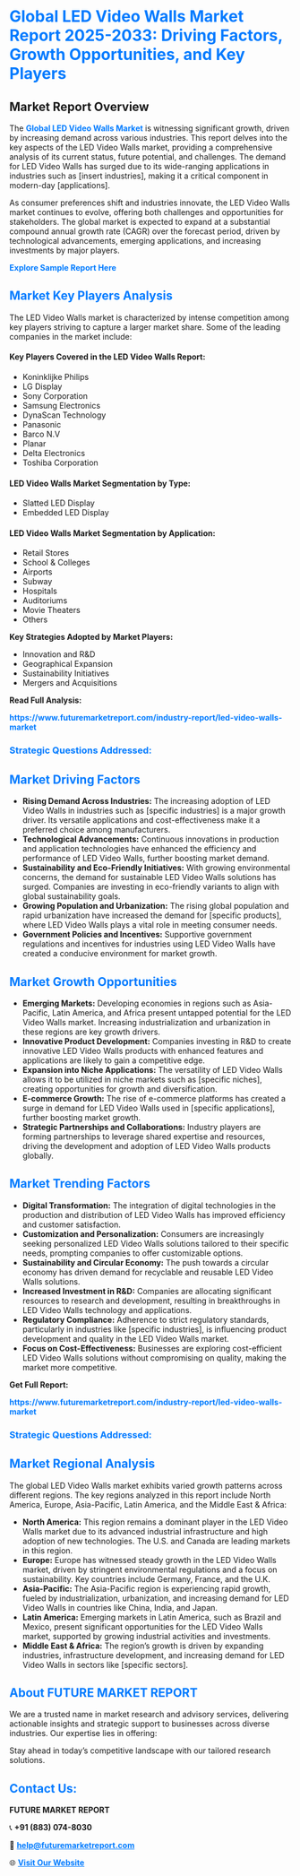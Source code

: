 <h1 style="color: #007BFF;">Global LED Video Walls Market Report 2025-2033: Driving Factors, Growth Opportunities, and Key Players</h1>

<section id="overview">
<h2>Market Report Overview</h2>
<p>The <a href="https://www.futuremarketreport.com/industry-report/led-video-walls-market" style="color: #007BFF; text-decoration: none;"><strong>Global LED Video Walls Market</strong></a> is witnessing significant growth, driven by increasing demand across various industries. This report delves into the key aspects of the LED Video Walls market, providing a comprehensive analysis of its current status, future potential, and challenges. The demand for LED Video Walls has surged due to its wide-ranging applications in industries such as [insert industries], making it a critical component in modern-day [applications].</p>
<p>As consumer preferences shift and industries innovate, the LED Video Walls market continues to evolve, offering both challenges and opportunities for stakeholders. The global market is expected to expand at a substantial compound annual growth rate (CAGR) over the forecast period, driven by technological advancements, emerging applications, and increasing investments by major players.</p>
</section>

<section id="overview">
<p><a href="https://www.futuremarketreport.com/request-sample/reportId=82180" style="color: #007BFF; text-decoration: none;"><strong>Explore Sample Report Here</strong></a></p>
</section>

<section id="key-players">
<h2 style="color: #007BFF;">Market Key Players Analysis</h2>
<p>The LED Video Walls market is characterized by intense competition among key players striving to capture a larger market share. Some of the leading companies in the market include:</p>
<h4>Key Players Covered in the LED Video Walls Report:</h4>
<ul><li>Koninklijke Philips</li><li>LG Display</li><li>Sony Corporation</li><li>Samsung Electronics</li><li>DynaScan Technology</li><li>Panasonic</li><li>Barco N.V</li><li>Planar</li><li>Delta Electronics</li><li>Toshiba Corporation</li></ul>
<h4>LED Video Walls Market Segmentation by Type:</h4>
<ul><li>Slatted LED Display</li><li>Embedded LED Display</li></ul>

<h4>LED Video Walls Market Segmentation by Application:</h4>
<ul><li>Retail Stores</li><li>School &amp; Colleges</li><li>Airports</li><li>Subway</li><li>Hospitals</li><li>Auditoriums</li><li>Movie Theaters</li><li>Others</li></ul>
<p><strong>Key Strategies Adopted by Market Players:</strong></p>
<ul>
<li>Innovation and R&D</li>
<li>Geographical Expansion</li>
<li>Sustainability Initiatives</li>
<li>Mergers and Acquisitions</li>
</ul>
</section>

<section>
<p><strong>Read Full Analysis: </strong></p><a href="https://www.futuremarketreport.com/industry-report/led-video-walls-market" style="color: #007BFF; text-decoration: none;"><strong>https://www.futuremarketreport.com/industry-report/led-video-walls-market</strong></a>
<h3 style="color: #007BFF;">Strategic Questions Addressed:</h3>
</section>

<section id="driving-factors">
<h2 style="color: #007BFF;">Market Driving Factors</h2>
<ul>
<li><strong>Rising Demand Across Industries:</strong> The increasing adoption of LED Video Walls in industries such as [specific industries] is a major growth driver. Its versatile applications and cost-effectiveness make it a preferred choice among manufacturers.</li>
<li><strong>Technological Advancements:</strong> Continuous innovations in production and application technologies have enhanced the efficiency and performance of LED Video Walls, further boosting market demand.</li>
<li><strong>Sustainability and Eco-Friendly Initiatives:</strong> With growing environmental concerns, the demand for sustainable LED Video Walls solutions has surged. Companies are investing in eco-friendly variants to align with global sustainability goals.</li>
<li><strong>Growing Population and Urbanization:</strong> The rising global population and rapid urbanization have increased the demand for [specific products], where LED Video Walls plays a vital role in meeting consumer needs.</li>
<li><strong>Government Policies and Incentives:</strong> Supportive government regulations and incentives for industries using LED Video Walls have created a conducive environment for market growth.</li>
</ul>
</section>

<section id="growth-opportunities">
<h2 style="color: #007BFF;">Market Growth Opportunities</h2>
<ul>
<li><strong>Emerging Markets:</strong> Developing economies in regions such as Asia-Pacific, Latin America, and Africa present untapped potential for the LED Video Walls market. Increasing industrialization and urbanization in these regions are key growth drivers.</li>
<li><strong>Innovative Product Development:</strong> Companies investing in R&D to create innovative LED Video Walls products with enhanced features and applications are likely to gain a competitive edge.</li>
<li><strong>Expansion into Niche Applications:</strong> The versatility of LED Video Walls allows it to be utilized in niche markets such as [specific niches], creating opportunities for growth and diversification.</li>
<li><strong>E-commerce Growth:</strong> The rise of e-commerce platforms has created a surge in demand for LED Video Walls used in [specific applications], further boosting market growth.</li>
<li><strong>Strategic Partnerships and Collaborations:</strong> Industry players are forming partnerships to leverage shared expertise and resources, driving the development and adoption of LED Video Walls products globally.</li>
</ul>
</section>

<section id="trending-factors">
<h2 style="color: #007BFF;">Market Trending Factors</h2>
<ul>
<li><strong>Digital Transformation:</strong> The integration of digital technologies in the production and distribution of LED Video Walls has improved efficiency and customer satisfaction.</li>
<li><strong>Customization and Personalization:</strong> Consumers are increasingly seeking personalized LED Video Walls solutions tailored to their specific needs, prompting companies to offer customizable options.</li>
<li><strong>Sustainability and Circular Economy:</strong> The push towards a circular economy has driven demand for recyclable and reusable LED Video Walls solutions.</li>
<li><strong>Increased Investment in R&D:</strong> Companies are allocating significant resources to research and development, resulting in breakthroughs in LED Video Walls technology and applications.</li>
<li><strong>Regulatory Compliance:</strong> Adherence to strict regulatory standards, particularly in industries like [specific industries], is influencing product development and quality in the LED Video Walls market.</li>
<li><strong>Focus on Cost-Effectiveness:</strong> Businesses are exploring cost-efficient LED Video Walls solutions without compromising on quality, making the market more competitive.</li>
</ul>
</section>

<section>
<p><strong>Get Full Report: </strong></p><a href="https://www.futuremarketreport.com/industry-report/led-video-walls-market" style="color: #007BFF; text-decoration: none;"><strong>https://www.futuremarketreport.com/industry-report/led-video-walls-market</strong></a>
<h3 style="color: #007BFF;">Strategic Questions Addressed:</h3>
</section>


<section id="regional-analysis">
<h2 style="color: #007BFF;">Market Regional Analysis</h2>
<p>The global LED Video Walls market exhibits varied growth patterns across different regions. The key regions analyzed in this report include North America, Europe, Asia-Pacific, Latin America, and the Middle East & Africa:</p>
<ul>
<li><strong>North America:</strong> This region remains a dominant player in the LED Video Walls market due to its advanced industrial infrastructure and high adoption of new technologies. The U.S. and Canada are leading markets in this region.</li>
<li><strong>Europe:</strong> Europe has witnessed steady growth in the LED Video Walls market, driven by stringent environmental regulations and a focus on sustainability. Key countries include Germany, France, and the U.K.</li>
<li><strong>Asia-Pacific:</strong> The Asia-Pacific region is experiencing rapid growth, fueled by industrialization, urbanization, and increasing demand for LED Video Walls in countries like China, India, and Japan.</li>
<li><strong>Latin America:</strong> Emerging markets in Latin America, such as Brazil and Mexico, present significant opportunities for the LED Video Walls market, supported by growing industrial activities and investments.</li>
<li><strong>Middle East & Africa:</strong> The region’s growth is driven by expanding industries, infrastructure development, and increasing demand for LED Video Walls in sectors like [specific sectors].</li>
</ul>
</section>

<footer>
<h2 style="color: #007BFF;">About FUTURE MARKET REPORT</h2>
<p>We are a trusted name in market research and advisory services, delivering actionable insights and strategic support to businesses across diverse industries. Our expertise lies in offering:</p>

<p>Stay ahead in today’s competitive landscape with our tailored research solutions.</p>

<h2 style="color: #007BFF;">Contact Us:</h2>
<p><strong>FUTURE MARKET REPORT</strong></p>
<p>📞 <strong>+91 (883) 074-8030</strong></p>
<p>📧 <strong><a href="mailto:help@futuremarketreport.com" style="color: #007BFF;">help@futuremarketreport.com</a></strong></p>
<p>🌐 <strong><a href="https://www.futuremarketreport.com/" style="color: #007BFF;">Visit Our Website</a></strong></p>
</footer>
